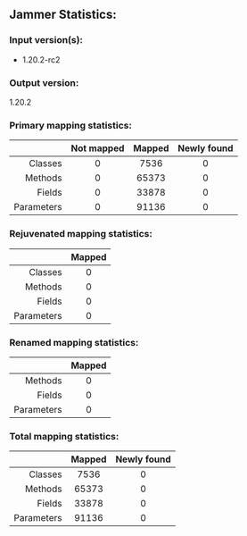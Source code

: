 Jammer Statistics:
------------------
### Input version(s):
- 1.20.2-rc2
### Output version:
1.20.2
### Primary mapping statistics:
|            | Not mapped | Mapped | Newly found |
| ----------:|:----------:|:------:|:-----------:|
|    Classes |     0      |  7536  |      0      |
|    Methods |     0      | 65373  |      0      |
|     Fields |     0      | 33878  |      0      |
| Parameters |     0      | 91136  |      0      |
### Rejuvenated mapping statistics:
|            | Mapped |
| ----------:|:------:|
|    Classes |   0    |
|    Methods |   0    |
|     Fields |   0    |
| Parameters |   0    |
### Renamed mapping statistics:
|            | Mapped |
| ----------:|:------:|
|    Methods |   0    |
|     Fields |   0    |
| Parameters |   0    |
### Total mapping statistics:
|            | Mapped | Newly found |
| ----------:|:------:|:-----------:|
|    Classes |  7536  |      0      |
|    Methods | 65373  |      0      |
|     Fields | 33878  |      0      |
| Parameters | 91136  |      0      |

